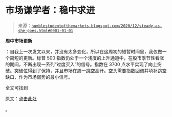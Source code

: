 <!--yml

分类：未分类

日期：2024-05-18 02:06:43

-->

# 市场谦学者：稳中求进

> 来源：[`humblestudentofthemarkets.blogspot.com/2020/12/steady-as-she-goes.html#0001-01-01`](https://humblestudentofthemarkets.blogspot.com/2020/12/steady-as-she-goes.html#0001-01-01)

**周中市场更新**

：自我上一次发文以来，并没有太多变化，所以在这周初的短暂时间里，我仅做一个简短的更新。标普 500 指数仍处于一个浅度的上升通道中，在股市季节性看涨的期间，不断出现一系列“过度买入”的信号。指数在 3700 点水平实现了向上突破。突破位得到了保持，并且市场在周一跳空高开。空头需要指数回调并填补跳空缺口，作为市场弱势的最小信号。

全文可找到

原文：[点击此处](https://humblestudentofthemarkets.com/2020/12/30/steady-as-she-goes/)

。
